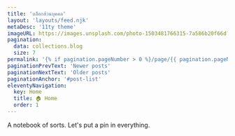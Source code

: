```yaml
---
title: 'บล็อกส้วนบุคคล'
layout: 'layouts/feed.njk'
metaDesc: '11ty theme'
imageURL: https://images.unsplash.com/photo-1503481766315-7a586b20f66d?ixid=MXwxMjA3fDB8MHxwaG90by1wYWdlfHx8fGVufDB8fHw%3D&ixlib=rb-1.2.1&auto=format&fit=crop&w=1335&q=80
pagination: 
  data: collections.blog
  size: 7
permalink: '{% if pagination.pageNumber > 0 %}/page/{{ pagination.pageNumber }}{% endif %}/index.html'
paginationPrevText: 'Newer posts'
paginationNextText: 'Older posts'
paginationAnchor: '#post-list'
eleventyNavigation:
  key: Home
  title: 🏠 Home
  order: 1
---
```

A notebook of sorts. Let's put a pin in everything. 